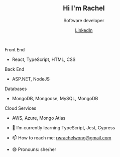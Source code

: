 <h2 align="center">Hi I'm Rachel</h2>
 <p align="center">Software developer</p>

<p align="center">
  <a href="https://www.linkedin.com/in/rwongy/">LinkedIn</a>
</p>

<br />

Front End
 - React, TypeScript, HTML, CSS 

Back End
 - ASP.NET, NodeJS

Databases
 - MongoDB, Mongoose, MySQL, MongoDB

Cloud Services
 - AWS, Azure, Mongo Atlas
    
    
- 🌱 I’m currently learning TypeScript, Jest, Cypress
- 📫 How to reach me: rwrachelwong@gmail.com
- 😄 Pronouns: she/her

<!--
**rachwongrw/rachwongrw** is a ✨ _special_ ✨ repository because its `README.md` (this file) appears on your GitHub profile.

Here are some ideas to get you started:

- 🔭 I’m currently working on ...
- 🌱 I’m currently learning ...
- 👯 I’m looking to collaborate on ...
- 🤔 I’m looking for help with ...
- 💬 Ask me about ...
- 📫 How to reach me: ...
- 😄 Pronouns: ...
- ⚡ Fun fact: ...
-->

